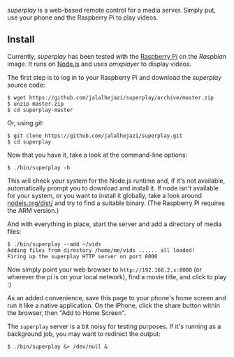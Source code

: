 *superplay* is a web-based remote control for a media
server. Simply put, use your phone and the Raspberry Pi to
play videos.


## Install

Currently, *superplay* has been tested with the
[Raspberry Pi](http://www.raspberrypi.org/) on the
*Raspbian* image. It runs on [Node.js](http://nodejs.org)
and uses *omxplayer* to display videos.

The first step is to log in to your Raspberry Pi and
download the *superplay* source code:

~~~
$ wget https://github.com/jalalhejazi/superplay/archive/master.zip
$ unzip master.zip
$ cd superplay-master
~~~

Or, using *git*:

			
~~~
$ git clone https://github.com/jalalhejazi/superplay.git
$ cd superplay
~~~

Now that you have it, take a look at the command-line options:

~~~
$ ./bin/superplay -h
~~~

This will check your system for the Node.js runtime and, if
it's not available, automatically prompt you to download and
install it. If node isn't available for your system, or you
want to install it globally, take a look around
[nodejs.org/dist/](http://nodejs.org/dist/) and try to find
a suitable binary. (The Raspberry Pi requires the ARM version.)

And with everything in place, start the server and add a
directory of media files:

~~~
$ ./bin/superplay --add ~/vids
Adding files from directory /home/me/vids ...... all loaded!
Firing up the superplay HTTP server on port 8000
~~~

Now simply point your web browser to `http://192.168.2.x:8000`
(or wherever the pi is on your local network), find a
movie title, and click to play :)

As an added convenience, save this page to your phone's home
screen and run it like a native application. On the iPhone,
click the share button within the browser, then "Add to Home Screen".

The `superplay` server is a bit noisy for testing purposes.
If it's running as a background job, you may want to redirect the output:

~~~
$ ./bin/superplay &> /dev/null &
~~~
